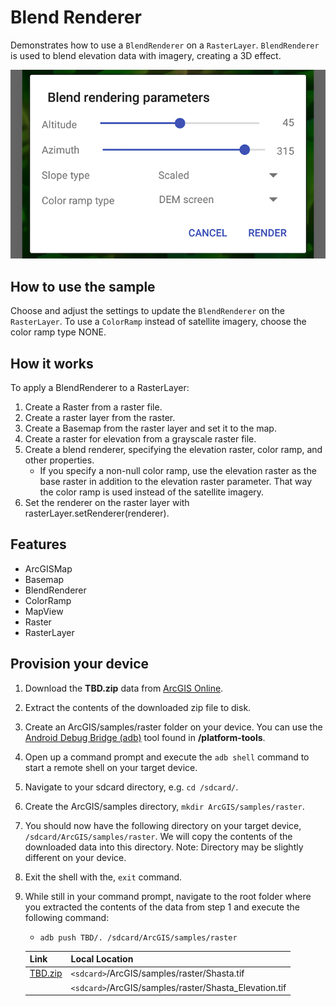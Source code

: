 # Blend Renderer

Demonstrates how to use a `BlendRenderer` on a `RasterLayer`. `BlendRenderer` is used to blend elevation data with imagery, creating a 3D effect.

![](blend-renderer.png)

## How to use the sample

Choose and adjust the settings to update the `BlendRenderer` on the `RasterLayer`. To use a `ColorRamp` instead of satellite imagery, choose the color ramp type NONE.

## How it works

To apply a BlendRenderer to a RasterLayer:

1. Create a Raster from a raster file.
2. Create a raster layer from the raster.
3. Create a Basemap from the raster layer and set it to the map.
4. Create a raster for elevation from a grayscale raster file.
5. Create a blend renderer, specifying the elevation raster, color ramp, and other properties.
	- If you specify a non-null color ramp, use the elevation raster as the base raster in addition to the elevation raster parameter. That way the color ramp is used instead of the satellite imagery.
6. Set the renderer on the raster layer with rasterLayer.setRenderer(renderer).

## Features

- ArcGISMap
- Basemap
- BlendRenderer
- ColorRamp
- MapView
- Raster
- RasterLayer

## Provision your device
1. Download the **TBD.zip** data from [ArcGIS Online](https://TBD).  
2. Extract the contents of the downloaded zip file to disk.  
3. Create an ArcGIS/samples/raster folder on your device. You can use the [Android Debug Bridge (adb)](https://developer.android.com/guide/developing/tools/adb.html) tool found in **<sdk-dir>/platform-tools**.
4. Open up a command prompt and execute the `adb shell` command to start a remote shell on your target device.
5. Navigate to your sdcard directory, e.g. `cd /sdcard/`.  
6. Create the ArcGIS/samples directory, `mkdir ArcGIS/samples/raster`.
7. You should now have the following directory on your target device, `/sdcard/ArcGIS/samples/raster`. We will copy the contents of the downloaded data into this directory. Note:  Directory may be slightly different on your device.
8. Exit the shell with the, `exit` command.
9. While still in your command prompt, navigate to the root folder where you extracted the contents of the data from step 1 and execute the following command: 
	* `adb push TBD/. /sdcard/ArcGIS/samples/raster`
	

	Link | Local Location
	---------|-------|
	|[TBD.zip](TBD)| `<sdcard>`/ArcGIS/samples/raster/Shasta.tif 		  |
	|			   | `<sdcard>`/ArcGIS/samples/raster/Shasta_Elevation.tif |